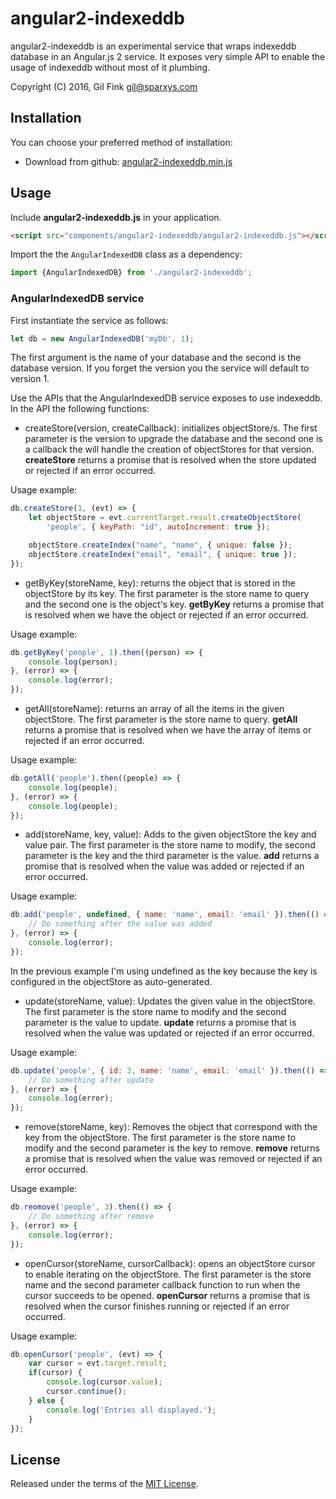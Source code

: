 angular2-indexeddb
==============

angular2-indexeddb is an experimental service that wraps indexeddb database in an Angular.js 2 service.
It exposes very simple API to enable the usage of indexeddb without most of it plumbing.

Copyright (C) 2016, Gil Fink <gil@sparxys.com>

Installation
------------

You can choose your preferred method of installation:
* Download from github: [angular2-indexeddb.min.js](https://github.com/gilf/angular2-indexeddb/blob/master/angular2-indexeddb.min.js)

Usage
-----
Include **angular2-indexeddb.js** in your application.

```html
<script src="components/angular2-indexeddb/angular2-indexeddb.js"></script>
```

Import the the `AngularIndexedDB` class as a dependency:

```js
import {AngularIndexedDB} from './angular2-indexeddb';
```

### AngularIndexedDB service
First instantiate the service as follows:
```js
let db = new AngularIndexedDB('myDb', 1);
```
The first argument is the name of your database and the second is the database version.
If you forget the version you the service will default to version 1.

Use the APIs that the AngularIndexedDB service exposes to use indexeddb.
In the API the following functions:
* createStore(version, createCallback): initializes objectStore/s.
The first parameter is the version to upgrade the database and the second one is a callback the will handle the creation of objectStores for that version.
**createStore** returns a promise that is resolved when the store updated or rejected if an error occurred.

Usage example:

```js
db.createStore(1, (evt) => {
    let objectStore = evt.currentTarget.result.createObjectStore(
        'people', { keyPath: "id", autoIncrement: true });

    objectStore.createIndex("name", "name", { unique: false });
    objectStore.createIndex("email", "email", { unique: true });
});
```
* getByKey(storeName, key): returns the object that is stored in the objectStore by its key.
The first parameter is the store name to query and the second one is the object's key.
**getByKey** returns a promise that is resolved when we have the object or rejected if an error occurred.

Usage example:

```js
db.getByKey('people', 1).then((person) => {
    console.log(person);
}, (error) => {
    console.log(error);
});
```

* getAll(storeName): returns an array of all the items in the given objectStore.
The first parameter is the store name to query.
**getAll** returns a promise that is resolved when we have the array of items or rejected if an error occurred.

Usage example:

```js
db.getAll('people').then((people) => {
    console.log(people);
}, (error) => {
    console.log(people);
});
```

* add(storeName, key, value): Adds to the given objectStore the key and value pair.
The first parameter is the store name to modify, the second parameter is the key and the third parameter is the value.
**add** returns a promise that is resolved when the value was added or rejected if an error occurred.

Usage example:

```js
db.add('people', undefined, { name: 'name', email: 'email' }).then(() => {
    // Do something after the value was added
}, (error) => {
    console.log(error);
});
```
In the previous example I'm using undefined as the key because the key is configured in the objectStore as auto-generated.

* update(storeName, value): Updates the given value in the objectStore.
The first parameter is the store name to modify and the second parameter is the value to update.
**update** returns a promise that is resolved when the value was updated or rejected if an error occurred.

Usage example:

```js
db.update('people', { id: 3, name: 'name', email: 'email' }).then(() => {
    // Do something after update
}, (error) => {
    console.log(error);
});
```

* remove(storeName, key): Removes the object that correspond with the key from the objectStore.
The first parameter is the store name to modify and the second parameter is the key to remove.
**remove** returns a promise that is resolved when the value was removed or rejected if an error occurred.

Usage example:

```js
db.reomove('people', 3).then(() => {
    // Do something after remove
}, (error) => {
    console.log(error);
});
```

* openCursor(storeName, cursorCallback): opens an objectStore cursor to enable iterating on the objectStore.
The first parameter is the store name and the second parameter callback function to run when the cursor succeeds to be opened.
**openCursor** returns a promise that is resolved when the cursor finishes running or rejected if an error occurred.

Usage example:

```js
db.openCursor('people', (evt) => {
    var cursor = evt.target.result;
    if(cursor) {
        console.log(cursor.value);
        cursor.continue();
    } else {
        console.log('Entries all displayed.');
    }
});

```

License
----

Released under the terms of the [MIT License](LICENSE).
